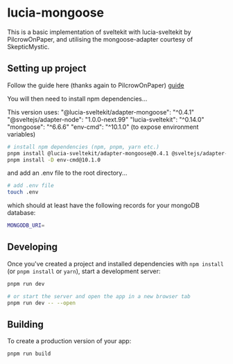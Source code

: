 # lucia-mongoose

This is a basic implementation of sveltekit with lucia-sveltekit by PilcrowOnPaper, and utilising the mongoose-adapter courtesy of SkepticMystic.

## Setting up project

Follow the guide here (thanks again to PilcrowOnPaper) [guide](https://lucia-sveltekit.vercel.app/)

You will then need to install npm dependencies...

This version uses:
		"@lucia-sveltekit/adapter-mongoose": "^0.4.1"
		"@sveltejs/adapter-node": "1.0.0-next.99"
		"lucia-sveltekit": "^0.14.0"
		"mongoose": "^6.6.6"
    "env-cmd": "^10.1.0" (to expose environment variables)

```bash
# install npm dependencies (npm, pnpm, yarn etc.)
pnpm install @lucia-sveltekit/adapter-mongoose@0.4.1 @sveltejs/adapter-node@1.0.0-next.99 lucia-sveltekit@0.14.0 mongoose@6.6.6
pnpm install -D env-cmd@10.1.0
```

and add an .env file to the root directory...

```bash
# add .env file
touch .env
```

which should at least have the following records for your mongoDB database:

```bash
MONGODB_URI=
```

## Developing

Once you've created a project and installed dependencies with `npm install` (or `pnpm install` or `yarn`), start a development server:

```bash
pnpm run dev

# or start the server and open the app in a new browser tab
pnpm run dev -- --open
```

## Building

To create a production version of your app:

```bash
pnpm run build
```
